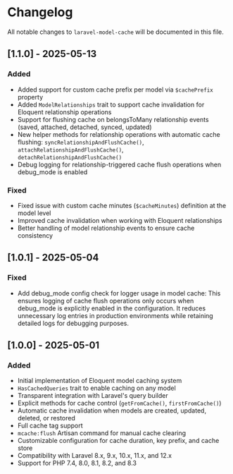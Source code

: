 # Changelog

All notable changes to `laravel-model-cache` will be documented in this file.

## [1.1.0] - 2025-05-13

### Added
- Added support for custom cache prefix per model via `$cachePrefix` property
- Added `ModelRelationships` trait to support cache invalidation for Eloquent relationship operations
- Support for flushing cache on belongsToMany relationship events (saved, attached, detached, synced, updated)
- New helper methods for relationship operations with automatic cache flushing: `syncRelationshipAndFlushCache()`, `attachRelationshipAndFlushCache()`, `detachRelationshipAndFlushCache()`
- Debug logging for relationship-triggered cache flush operations when debug_mode is enabled

### Fixed
- Fixed issue with custom cache minutes (`$cacheMinutes`) definition at the model level
- Improved cache invalidation when working with Eloquent relationships
- Better handling of model relationship events to ensure cache consistency



## [1.0.1] - 2025-05-04

### Fixed

- Add debug_mode config check for logger usage in model cache: This ensures logging of cache flush operations only
  occurs when debug_mode is explicitly enabled in the configuration. It reduces unnecessary log entries in production
  environments while retaining detailed logs for debugging purposes.

## [1.0.0] - 2025-05-01

### Added
- Initial implementation of Eloquent model caching system
- `HasCachedQueries` trait to enable caching on any model
- Transparent integration with Laravel's query builder
- Explicit methods for cache control (`getFromCache()`, `firstFromCache()`)
- Automatic cache invalidation when models are created, updated, deleted, or restored
- Full cache tag support
- `mcache:flush` Artisan command for manual cache clearing
- Customizable configuration for cache duration, key prefix, and cache store
- Compatibility with Laravel 8.x, 9.x, 10.x, 11.x, and 12.x
- Support for PHP 7.4, 8.0, 8.1, 8.2, and 8.3

